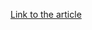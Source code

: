 [Link to the article](https://proofpoint.com/us/threat-insight/post/apt-targets-financial-analysts)

